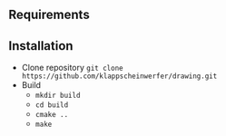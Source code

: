 ## Requirements

## Installation
* Clone repository `git clone https://github.com/klappscheinwerfer/drawing.git`
* Build
	* `mkdir build`
    * `cd build`
    * `cmake ..`
    * `make`
